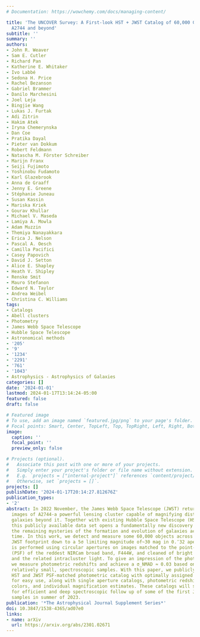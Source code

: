 ```yaml
---
# Documentation: https://wowchemy.com/docs/managing-content/

title: 'The UNCOVER Survey: A First-look HST + JWST Catalog of 60,000 Galaxies near
  A2744 and beyond'
subtitle: ''
summary: ''
authors:
- John R. Weaver
- Sam E. Cutler
- Richard Pan
- Katherine E. Whitaker
- Ivo Labbé
- Sedona H. Price
- Rachel Bezanson
- Gabriel Brammer
- Danilo Marchesini
- Joel Leja
- Bingjie Wang
- Lukas J. Furtak
- Adi Zitrin
- Hakim Atek
- Iryna Chemerynska
- Dan Coe
- Pratika Dayal
- Pieter van Dokkum
- Robert Feldmann
- Natascha M. Förster Schreiber
- Marijn Franx
- Seiji Fujimoto
- Yoshinobu Fudamoto
- Karl Glazebrook
- Anna de Graaff
- Jenny E. Greene
- Stéphanie Juneau
- Susan Kassin
- Mariska Kriek
- Gourav Khullar
- Michael V. Maseda
- Lamiya A. Mowla
- Adam Muzzin
- Themiya Nanayakkara
- Erica J. Nelson
- Pascal A. Oesch
- Camilla Pacifici
- Casey Papovich
- David J. Setton
- Alice E. Shapley
- Heath V. Shipley
- Renske Smit
- Mauro Stefanon
- Edward N. Taylor
- Andrea Weibel
- Christina C. Williams
tags:
- Catalogs
- Abell clusters
- Photometry
- James Webb Space Telescope
- Hubble Space Telescope
- Astronomical methods
- '205'
- '9'
- '1234'
- '2291'
- '761'
- '1043'
- Astrophysics - Astrophysics of Galaxies
categories: []
date: '2024-01-01'
lastmod: 2024-01-17T13:14:24-05:00
featured: false
draft: false

# Featured image
# To use, add an image named `featured.jpg/png` to your page's folder.
# Focal points: Smart, Center, TopLeft, Top, TopRight, Left, Right, BottomLeft, Bottom, BottomRight.
image:
  caption: ''
  focal_point: ''
  preview_only: false

# Projects (optional).
#   Associate this post with one or more of your projects.
#   Simply enter your project's folder or file name without extension.
#   E.g. `projects = ["internal-project"]` references `content/project/deep-learning/index.md`.
#   Otherwise, set `projects = []`.
projects: []
publishDate: '2024-01-17T20:14:27.812676Z'
publication_types:
- '2'
abstract: In 2022 November, the James Webb Space Telescope (JWST) returned deep near-infrared
  images of A2744-a powerful lensing cluster capable of magnifying distant, incipient
  galaxies beyond it. Together with existing Hubble Space Telescope (HST) imaging,
  this publicly available data set opens a fundamentally new discovery space to understand
  the remaining mysteries of the formation and evolution of galaxies across cosmic
  time. In this work, we detect and measure some 60,000 objects across the 49 arcmin^2
  JWST footprint down to a 5σ limiting magnitude of~30 mag in 0.″32 apertures. Photometry
  is performed using circular apertures on images matched to the point-spread function
  (PSF) of the reddest NIRCam broad band, F444W, and cleaned of bright cluster galaxies
  and the related intracluster light. To give an impression of the photometric performance,
  we measure photometric redshifts and achieve a σ_NMAD ≈ 0.03 based on known, but
  relatively small, spectroscopic samples. With this paper, we publicly release our
  HST and JWST PSF-matched photometric catalog with optimally assigned aperture sizes
  for easy use, along with single aperture catalogs, photometric redshifts, rest-frame
  colors, and individual magnification estimates. These catalogs will set the stage
  for efficient and deep spectroscopic follow up of some of the first JWST-selected
  samples in summer of 2023.
publication: '*The Astrophysical Journal Supplement Series*'
doi: 10.3847/1538-4365/ad07e0
links:
- name: arXiv
  url: https://arxiv.org/abs/2301.02671
---
```


